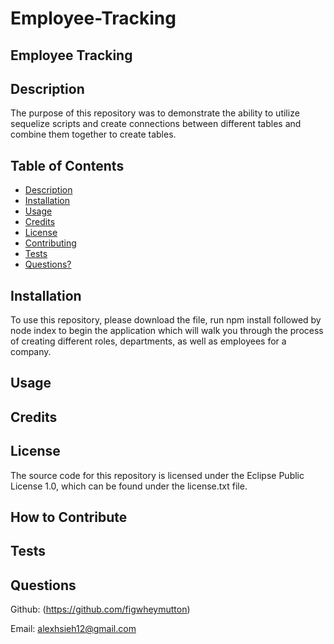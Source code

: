 # Employee-Tracking
 

## Employee Tracking 
    
## Description
The purpose of this repository was to demonstrate the ability to utilize sequelize scripts and create connections between different tables and combine them together to create tables. 
        
## Table of Contents
* [Description](#description)
* [Installation](#installation)
* [Usage](#usage)
* [Credits](#credits)
* [License](#license)
* [Contributing](#how-to-contribute)
* [Tests](#tests)
* [Questions?](#questions)
    
## Installation
To use this repository, please download the file, run npm install followed by node index to begin the application which will walk you through the process of creating different roles, departments, as well as employees for a company.
            
## Usage

 
    
## Credits

    
## License
The source code for this repository is licensed under the Eclipse Public License 1.0, which can be found under the license.txt file.
    
## How to Contribute

    
## Tests

    
## Questions 
Github: (https://github.com/figwheymutton)
    
Email: alexhsieh12@gmail.com

